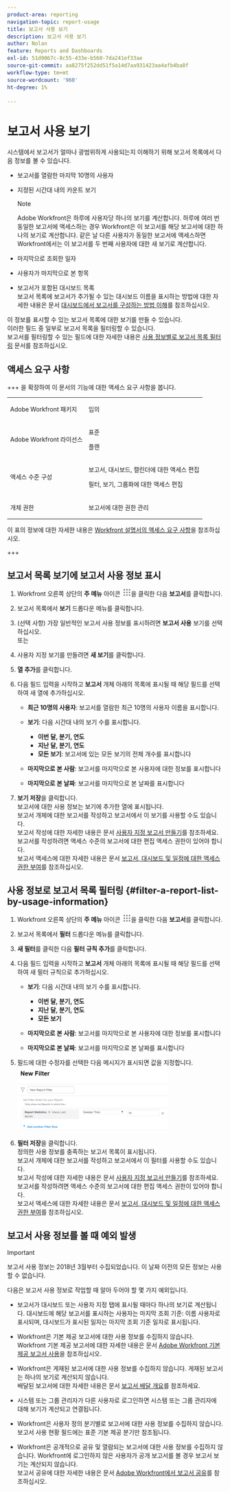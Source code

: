 ```yaml
---
product-area: reporting
navigation-topic: report-usage
title: 보고서 사용 보기
description: 보고서 사용 보기
author: Nolan
feature: Reports and Dashboards
exl-id: 51d9067c-8c55-433e-b560-7da241ef33ae
source-git-commit: aa8275f252dd51f5a14d7aa931423aa4afb4ba8f
workflow-type: tm+mt
source-wordcount: '960'
ht-degree: 1%

---
```


# 보고서 사용 보기

<!--
<p data-mc-conditions="QuicksilverOrClassic.Draft mode">(NOTE: : *** DO NOT CHANGE, REMOVE, CHANGE LINK, RENAME THIS ARTICLE- IT IS LINKED TO THE PENDO GUIDE FOR THE MAIN REPORTS AREA***)</p>
-->

시스템에서 보고서가 얼마나 광범위하게 사용되는지 이해하기 위해 보고서 목록에서 다음 정보를 볼 수 있습니다.

* 보고서를 열람한 마지막 10명의 사용자
* 지정된 시간대 내의 카운트 보기

  >[!NOTE]
  >
  >Adobe Workfront은 하루에 사용자당 하나의 보기를 계산합니다. 하루에 여러 번 동일한 보고서에 액세스하는 경우 Workfront은 이 보고서를 해당 보고서에 대한 하나의 보기로 계산합니다. 같은 날 다른 사용자가 동일한 보고서에 액세스하면 Workfront에서는 이 보고서를 두 번째 사용자에 대한 새 보기로 계산합니다.

* 마지막으로 조회한 일자
* 사용자가 마지막으로 본 항목
* 보고서가 포함된 대시보드 목록\
  보고서 목록에 보고서가 추가될 수 있는 대시보드 이름을 표시하는 방법에 대한 자세한 내용은 문서 [대시보드에서 보고서를 구성하는 방법 이해](../../../reports-and-dashboards/reports/report-usage/understand-how-organize-reports-dashboard.md)를 참조하십시오.

이 정보를 표시할 수 있는 보고서 목록에 대한 보기를 만들 수 있습니다.\
이러한 필드 중 일부로 보고서 목록을 필터링할 수 있습니다.\
보고서를 필터링할 수 있는 필드에 대한 자세한 내용은 [사용 정보별로 보고서 목록 필터링](#filter-a-report-list-by-usage-information) 문서를 참조하십시오.

## 액세스 요구 사항

+++ 을 확장하여 이 문서의 기능에 대한 액세스 요구 사항을 봅니다. 

<table style="table-layout:auto"> 
 <col> 
 <col> 
 <tbody> 
  <tr> 
   <td role="rowheader">Adobe Workfront 패키지</td> 
   <td> <p>임의</p> </td> 
  </tr> 
  <tr> 
   <td role="rowheader">Adobe Workfront 라이선스</td> 
   <td> 
   <p>표준</p>
   <p>플랜 </p> </td> 
  </tr> 
  <tr> 
   <td role="rowheader">액세스 수준 구성</td> 
   <td> <p>보고서, 대시보드, 캘린더에 대한 액세스 편집</p> <p>필터, 보기, 그룹화에 대한 액세스 편집</p></td> 
  </tr> 
  <tr> 
   <td role="rowheader">개체 권한</td> 
   <td> <p>보고서에 대한 권한 관리</p></td> 
  </tr> 
 </tbody> 
</table>

이 표의 정보에 대한 자세한 내용은 [Workfront 설명서의 액세스 요구 사항](/help/quicksilver/administration-and-setup/add-users/access-levels-and-object-permissions/access-level-requirements-in-documentation.md)을 참조하십시오.

+++

## 보고서 목록 보기에 보고서 사용 정보 표시

1. Workfront 오른쪽 상단의 **주 메뉴** 아이콘 ![주 메뉴 아이콘](assets/main-menu-icon.png)을 클릭한 다음 **보고서**&#x200B;를 클릭합니다.

1. 보고서 목록에서 **보기** 드롭다운 메뉴를 클릭합니다.
1. (선택 사항) 가장 일반적인 보고서 사용 정보를 표시하려면 **보고서 사용** 보기를 선택하십시오.\
   또는

1. 사용자 지정 보기를 만들려면 **새 보기**&#x200B;를 클릭합니다.
1. **열 추가**&#x200B;를 클릭합니다.
1. 다음 필드 입력을 시작하고 **보고서** 개체 아래의 목록에 표시될 때 해당 필드를 선택하여 새 열에 추가하십시오.

   * **최근 10명의 사용자**: 보고서를 열람한 최근 10명의 사용자 이름을 표시합니다.
   * **보기**: 다음 시간대 내의 보기 수를 표시합니다.

      * **이번 달, 분기, 연도**
      * **지난 달, 분기, 연도**
      * **모든 보기**: 보고서에 있는 모든 보기의 전체 개수를 표시합니다

   * **마지막으로 본 사람**: 보고서를 마지막으로 본 사용자에 대한 정보를 표시합니다
   * **마지막으로 본 날짜**: 보고서를 마지막으로 본 날짜를 표시합니다

1. **보기 저장**&#x200B;을 클릭합니다.\
   보고서에 대한 사용 정보는 보기에 추가한 열에 표시됩니다.\
   보고서 개체에 대한 보고서를 작성하고 보고서에서 이 보기를 사용할 수도 있습니다.\
   보고서 작성에 대한 자세한 내용은 문서 [사용자 지정 보고서 만들기](../../../reports-and-dashboards/reports/creating-and-managing-reports/create-custom-report.md)를 참조하세요.\
   보고서를 작성하려면 액세스 수준의 보고서에 대한 편집 액세스 권한이 있어야 합니다.\
   보고서 액세스에 대한 자세한 내용은 문서 [보고서, 대시보드 및 일정에 대한 액세스 권한 부여](../../../administration-and-setup/add-users/configure-and-grant-access/grant-access-reports-dashboards-calendars.md)를 참조하십시오.

## 사용 정보로 보고서 목록 필터링 {#filter-a-report-list-by-usage-information}

1. Workfront 오른쪽 상단의 **주 메뉴** 아이콘 ![주 메뉴 아이콘](assets/main-menu-icon.png)을 클릭한 다음 **보고서**&#x200B;를 클릭합니다.
1. 보고서 목록에서 **필터** 드롭다운 메뉴를 클릭합니다.
1. **새 필터**&#x200B;를 클릭한 다음 **필터 규칙 추가**&#x200B;를 클릭합니다.
1. 다음 필드 입력을 시작하고 **보고서** 개체 아래의 목록에 표시될 때 해당 필드를 선택하여 새 필터 규칙으로 추가하십시오.

   * **보기**: 다음 시간대 내의 보기 수를 표시합니다.

      * **이번 달, 분기, 연도**
      * **지난 달, 분기, 연도**
      * **모든 보기**

   * **마지막으로 본 사람**: 보고서를 마지막으로 본 사용자에 대한 정보를 표시합니다
   * **마지막으로 본 날짜**: 보고서를 마지막으로 본 날짜를 표시합니다

1. 필드에 대한 수정자를 선택한 다음 메시지가 표시되면 값을 지정합니다.\
   ![보고서 사용 필터 통계](assets/qs-report-usage-filter-statistics-350x150.png)

1. **필터 저장**&#x200B;을 클릭합니다.\
   정의한 사용 정보를 충족하는 보고서 목록이 표시됩니다.\
   보고서 개체에 대한 보고서를 작성하고 보고서에서 이 필터를 사용할 수도 있습니다.\
   보고서 작성에 대한 자세한 내용은 문서 [사용자 지정 보고서 만들기](../../../reports-and-dashboards/reports/creating-and-managing-reports/create-custom-report.md)를 참조하세요. 보고서를 작성하려면 액세스 수준의 보고서에 대한 편집 액세스 권한이 있어야 합니다.\
   보고서 액세스에 대한 자세한 내용은 문서 [보고서, 대시보드 및 일정에 대한 액세스 권한 부여](../../../administration-and-setup/add-users/configure-and-grant-access/grant-access-reports-dashboards-calendars.md)를 참조하십시오.

## 보고서 사용 정보를 볼 때 예외 발생

>[!IMPORTANT]
>
>보고서 사용 정보는 2018년 3월부터 수집되었습니다. 이 날짜 이전의 모든 정보는 사용할 수 없습니다.

다음은 보고서 사용 정보로 작업할 때 알아 두어야 할 몇 가지 예외입니다.

* 보고서가 대시보드 또는 사용자 지정 탭에 표시될 때마다 하나의 보기로 계산됩니다. 대시보드에 해당 보고서를 표시하는 사용자는 마지막 조회 기준: 이름 사용자로 표시되며, 대시보드가 표시된 일자는 마지막 조회 기준 일자로 표시됩니다.
* Workfront은 기본 제공 보고서에 대한 사용 정보를 수집하지 않습니다.\
  Workfront 기본 제공 보고서에 대한 자세한 내용은 문서 [Adobe Workfront 기본 제공 보고서 사용](../../../reports-and-dashboards/reports/using-built-in-reports/use-workfront-built-in-reports.md)을 참조하십시오.

* Workfront은 게재된 보고서에 대한 사용 정보를 수집하지 않습니다. 게재된 보고서는 하나의 보기로 계산되지 않습니다.\
  배달된 보고서에 대한 자세한 내용은 문서 [보고서 배달 개요](../../../reports-and-dashboards/reports/creating-and-managing-reports/set-up-report-deliveries.md)를 참조하세요.

* 시스템 또는 그룹 관리자가 다른 사용자로 로그인하면 시스템 또는 그룹 관리자에 대해 보기가 계산되고 연결됩니다.
* Workfront은 사용자 정의 분기별로 보고서에 대한 사용 정보를 수집하지 않습니다. 보고서 사용 현황 필드에는 표준 기본 제공 분기만 참조됩니다.
* Workfront은 공개적으로 공유 및 열람되는 보고서에 대한 사용 정보를 수집하지 않습니다. Workfront에 로그인하지 않은 사용자가 공개 보고서를 볼 경우 보고서 보기는 계산되지 않습니다.\
  보고서 공유에 대한 자세한 내용은 문서 [Adobe Workfront에서 보고서 공유](../../../reports-and-dashboards/reports/creating-and-managing-reports/share-report.md)를 참조하십시오.
